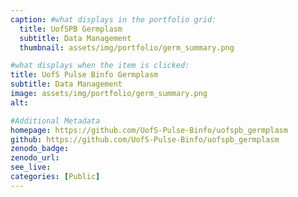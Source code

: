 ```yaml
---
caption: #what displays in the portfolio grid:
  title: UofSPB Germplasm
  subtitle: Data Management
  thumbnail: assets/img/portfolio/germ_summary.png

#what displays when the item is clicked:
title: UofS Pulse Binfo Germplasm
subtitle: Data Management
image: assets/img/portfolio/germ_summary.png
alt:

#Additional Metadata
homepage: https://github.com/UofS-Pulse-Binfo/uofspb_germplasm
github: https://github.com/UofS-Pulse-Binfo/uofspb_germplasm
zenodo_badge:
zenodo_url:
see_live:
categories: [Public]
---
```

